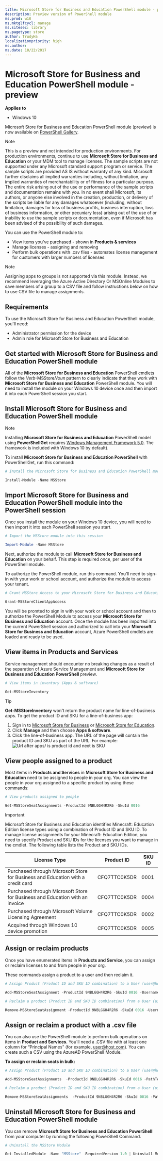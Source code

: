 ```yaml
---
title: Microsoft Store for Business and Education PowerShell module - preview
description: Preview version of PowerShell module 
ms.prod: w10
ms.mktglfcycl: manage
ms.sitesec: library
ms.pagetype: store
author: TrudyHa
localizationpriority: high
ms.author:
ms.date: 10/22/2017
---
```


# Microsoft Store for Business and Education PowerShell module - preview

**Applies to**
-   Windows 10

Microsoft Store for Business and Education PowerShell module (preview) is now available on [PowerShell Gallery](https://go.microsoft.com/fwlink/?linkid=853459).

> [!NOTE]
> This is a preview and not intended for production environments. For production environments, continue to use **Microsoft Store for Business and Education** or your MDM tool to manage licenses. The sample scripts are not supported under any Microsoft standard support program or service. The sample scripts are provided AS IS without warranty of any kind. Microsoft further disclaims all implied warranties including, without limitation, any implied warranties of merchantability or of fitness for a particular purpose. The entire risk arising out of the use or performance of the sample scripts and documentation remains with you. In no event shall Microsoft, its authors, or anyone else involved in the creation, production, or delivery of the scripts be liable for any damages whatsoever (including, without limitation, damages for loss of business profits, business interruption, loss of business information, or other pecuniary loss) arising out of the use of or inability to use the sample scripts or documentation, even if Microsoft has been advised of the possibility of such damages.

You can use the PowerShell module to:
- View items you've purchased - shown in **Products & services**
- Manage licenses - assigning and removing
- Perform bulk operations with .csv files - automates license management for customers with larger numbers of licenses

>[!NOTE]
>Assigning apps to groups is not supported via this module. Instead, we recommend leveraging the Azure Active Directory Or MSOnline Modules to save members of a group to a CSV file and follow instructions below on how to use CSV file to manage assignments.

## Requirements
To use the Microsoft Store for Business and Education PowerShell module, you'll need:
- Administrator permission for the device
- Admin role for Microsoft Store for Business and Education


## Get started with Microsoft Store for Business and Education PowerShell module
All of the **Microsoft Store for Business and Education** PowerShell cmdlets follow the *Verb*-MSStore*Noun* pattern to clearly indicate that they work with **Microsoft Store for Business and Education** PowerShell module. You will need to install the module on your Windows 10 device once and then import it into each PowerShell session you start.

## Install Microsoft Store for Business and Education PowerShell module
> [!NOTE]
> Installing **Microsoft Store for Business and Education** PowerShell model using **PowerShellGet** requires [Windows Management Framework 5.0](http://www.microsoft.com/download/details.aspx?id=48729). The framework is included with Windows 10 by default).

To install **Microsoft Store for Business and Education PowerShell** with PowerShellGet, run this command:

```powershell
# Install the Microsoft Store for Business and Education PowerShell module from PowerShell Gallery

Install-Module -Name MSStore 

``` 

## Import Microsoft Store for Business and Education PowerShell module into the PowerShell session
Once you install the module on your Windows 10 device, you will need to then import it into each PowerShell session you start.

```powershell
# Import the MSStore module into this session

Import-Module -Name MSStore

```

Next, authorize the module to call **Microsoft Store for Business and Education** on your behalf. This step is required once, per user of the PowerShell module. 

To authorize the PowerShell module, run this command. You'll need to sign-in with your work or school account, and authorize the module to access your tenant.

```powershell
# Grant MSStore Access to your Microsoft Store for Business and Education

Grant-MSStoreClientAppAccess

```
You will be promted to sign in with your work or school account and then to authorize the PowerShell Module to access your **Microsoft Store for Business and Education** account. Once the module has been imported into the current PowerShell session and authorized to call into your **Microsoft Store for Business and Education** account, Azure PowerShell cmdlets are loaded and ready to be used.

## View items in Products and Services
Service management should encounter no breaking changes as a result of the separation of Azure Service Management and **Microsoft Store for Business and Education PowerShell** preview. 

```powershell
# View items in inventory (Apps & software)

Get-MSStoreInventory

```

>[!TIP]
>**Get-MSStoreInventory** won't return the product name for line-of-business apps. To get the product ID and SKU for a line-of-business app:
>
>1. Sign in to [Microsoft Store for Business](https://go.microsoft.com/fwlink/p/?LinkId=691845) or [Microsoft Store for Education](https://businessstore.microsoft.com/).
>2. Click **Manage** and then choose **Apps & software**.
>3. Click the line-of-business app. The URL of the page will contain the product ID and SKU as part of the URL. For example:
>![Url after apps/ is product id and next is SKU](images/lob-sku.png)

## View people assigned to a product
Most items in **Products and Services** in **Microsoft Store for Business and Education** need to be assigned to people in your org. You can view the people in your org assigned to a specific product by using these commands:

```powershell
# View products assigned to people

Get-MSStoreSeatAssignments -ProductId 9NBLGGH4R2R6 -SkuId 0016

```

> [!Important]
> Microsoft Store for Business and Education identifies Minecraft: Education Edition license types using a combination of Product ID and SKU ID. To manage license assignments for your Minecraft: Education Edition, you need to specify Product and SKU IDs for the licenses you want to manage in the cmdlet. The following table lists the Product and SKU IDs.
 

| License Type | Product ID | SKU ID |
| ------------ | -----------| -------|
| Purchased through Microsoft Store for Business and Education with a credit card | CFQ7TTC0K5DR | 0001 |
| Purchased through Microsoft Store for Business and Education with an invoice | CFQ7TTC0K5DR | 0004 |
| Purchased through Microsoft Volume Licensing Agreement | CFQ7TTC0K5DR | 0002 |
| Acquired through Windows 10 device promotion | CFQ7TTC0K5DR | 0005 |  	 	

## Assign or reclaim products
Once you have enumerated items in **Products and Service**, you can assign or reclaim licenses to and from people in your org. 

These commands assign a product to a user and then reclaim it.

```powershell
# Assign Product (Product ID and SKU ID combination) to a User (user@host.com)

Add-MSStoreSeatAssignment -ProductId 9NBLGGH4R2R6 -SkuId 0016 -Username 'user@myorganization.onmicrosoft.com'

# Reclaim a product (Product ID and SKU ID combination) from a User (user@host.com)

Remove-MSStoreSeatAssignment -ProductId 9NBLGGH4R2R6 -SkuId 0016 -Username 'user@myorganization.onmicrosoft.com'

```

## Assign or reclaim a product with a .csv file
You can also use the PowerShell module to perform bulk operations on items in **Product and Services**. You'll need a .CSV file with at least one column for “Principal Names” (for example, user@host.com). You can create such a CSV using the AzureAD PowerShell Module. 

**To assign or reclaim seats in bulk:**

```powershell
# Assign Product (Product ID and SKU ID combination) to a User (user@host.com)

Add-MSStoreSeatAssignments  -ProductId 9NBLGGH4R2R6 -SkuId 0016 -PathToCsv C:\People.csv  -ColumnName UserPrincipalName

# Reclaim a product (Product ID and SKU ID combination) from a User (user@host.com)

Remove-MSStoreSeatAssignments  -ProductId 9NBLGGH4R2R6 -SkuId 0016 -PathToCsv C:\People.csv -ColumnName UserPrincipalName

```

## Uninstall Microsoft Store for Business and Education PowerShell module
You can remove **Microsoft Store for Business and Education PowerShell** from your computer by running the following PowerShell Command. 

```powershell
# Uninstall the MSStore Module

Get-InstalledModule -Name "MSStore" -RequiredVersion 1.0 | Uninstall-Module

```
